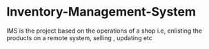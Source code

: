 # Inventory-Management-System
IMS is the project based on the operations of a shop i.e, enlisting the products on a remote system, selling , updating etc
